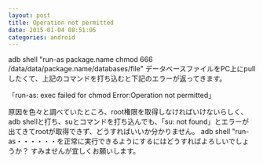 ```yaml
---
layout: post
title: Operation not permitted
date: 2015-01-04 08:51:05
categories: android
---
```

<p>adb shell "run-as package.name chmod 666 /data/data/package.name/databases/file"
データベースファイルをPC上にpullしたくて、上記のコマンドを打ち込むと下記のエラーが返ってきます。</p>

<p>「run-as: exec failed for chmod Error:Operation not permitted」</p>

<p>原因を色々と調べていたところ、root権限を取得しなければいけないらしく、adb shellと打ち、suとコマンドを打ち込んでも、「su: not found」とエラーが出てきてrootが取得できず、どうすればいいか分かりません。
adb shell "run-as・・・・・・を正常に実行できるようにするにはどうすればよろしいでしょうか？
すみませんが宜しくお願いします。</p>
